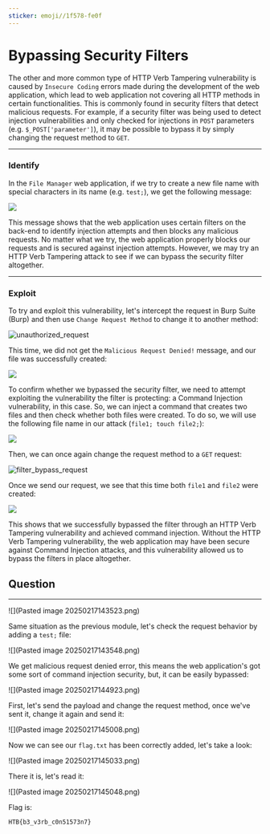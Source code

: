 ```yaml
---
sticker: emoji//1f578-fe0f
---
```


# Bypassing Security Filters

The other and more common type of HTTP Verb Tampering vulnerability is caused by `Insecure Coding` errors made during the development of the web application, which lead to web application not covering all HTTP methods in certain functionalities. This is commonly found in security filters that detect malicious requests. For example, if a security filter was being used to detect injection vulnerabilities and only checked for injections in `POST` parameters (e.g. `$_POST['parameter']`), it may be possible to bypass it by simply changing the request method to `GET`.

***

### Identify

In the `File Manager` web application, if we try to create a new file name with special characters in its name (e.g. `test;`), we get the following message:

&#x20; &#x20;

![](https://academy.hackthebox.com/storage/modules/134/web_attacks_verb_malicious_request.jpg)

This message shows that the web application uses certain filters on the back-end to identify injection attempts and then blocks any malicious requests. No matter what we try, the web application properly blocks our requests and is secured against injection attempts. However, we may try an HTTP Verb Tampering attack to see if we can bypass the security filter altogether.

***

### Exploit

To try and exploit this vulnerability, let's intercept the request in Burp Suite (Burp) and then use `Change Request Method` to change it to another method:&#x20;

![unauthorized\_request](https://academy.hackthebox.com/storage/modules/134/web_attacks_verb_tampering_GET_request.jpg)

This time, we did not get the `Malicious Request Denied!` message, and our file was successfully created:

![](https://academy.hackthebox.com/storage/modules/134/web_attacks_verb_tampering_injected_request.jpg)

To confirm whether we bypassed the security filter, we need to attempt exploiting the vulnerability the filter is protecting: a Command Injection vulnerability, in this case. So, we can inject a command that creates two files and then check whether both files were created. To do so, we will use the following file name in our attack (`file1; touch file2;`):

&#x20; &#x20;

![](https://academy.hackthebox.com/storage/modules/134/web_attacks_verb_tampering_filter_bypass.jpg)

Then, we can once again change the request method to a `GET` request:&#x20;

![filter\_bypass\_request](https://academy.hackthebox.com/storage/modules/134/web_attacks_verb_tampering_filter_bypass_request.jpg)

Once we send our request, we see that this time both `file1` and `file2` were created:

![](https://academy.hackthebox.com/storage/modules/134/web_attacks_verb_tampering_after_filter_bypass.jpg)

This shows that we successfully bypassed the filter through an HTTP Verb Tampering vulnerability and achieved command injection. Without the HTTP Verb Tampering vulnerability, the web application may have been secure against Command Injection attacks, and this vulnerability allowed us to bypass the filters in place altogether.

## Question

***

!\[]\(Pasted image 20250217143523.png)

Same situation as the previous module, let's check the request behavior by adding a `test;` file:

!\[]\(Pasted image 20250217143548.png)

We get malicious request denied error, this means the web application's got some sort of command injection security, but, it can be easily bypassed:

!\[]\(Pasted image 20250217144923.png)

First, let's send the payload and change the request method, once we've sent it, change it again and send it:

!\[]\(Pasted image 20250217145008.png)

Now we can see our `flag.txt` has been correctly added, let's take a look:

!\[]\(Pasted image 20250217145033.png)

There it is, let's read it:

!\[]\(Pasted image 20250217145048.png)

Flag is:

```
HTB{b3_v3rb_c0n51573n7}
```

